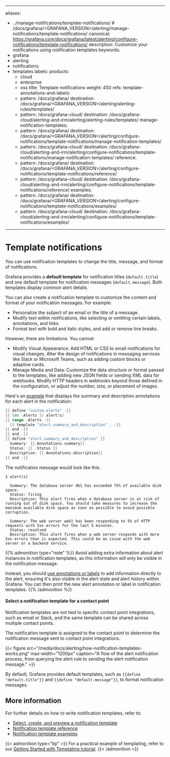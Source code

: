 -----

aliases:

- ../manage-notifications/template-notifications/ \# /docs/grafana/\<GRAFANA\_VERSION\>/alerting/manage-notifications/template-notifications/
  canonical: https://grafana.com/docs/grafana/latest/alerting/configure-notifications/template-notifications/
  description: Customize your notifications using notification templates
  keywords:
- grafana
- alerting
- notifications
- templates
  labels:
  products:
  - cloud
  - enterprise
  - oss
    title: Template notifications
    weight: 450
    refs:
    template-annotations-and-labels:
  - pattern: /docs/grafana/
    destination: /docs/grafana/\<GRAFANA\_VERSION\>/alerting/alerting-rules/templates/
  - pattern: /docs/grafana-cloud/
    destination: /docs/grafana-cloud/alerting-and-irm/alerting/alerting-rules/templates/
    manage-notification-templates:
  - pattern: /docs/grafana/
    destination: /docs/grafana/\<GRAFANA\_VERSION\>/alerting/configure-notifications/template-notifications/manage-notification-templates/
  - pattern: /docs/grafana-cloud/
    destination: /docs/grafana-cloud/alerting-and-irm/alerting/configure-notifications/template-notifications/manage-notification-templates/
    reference:
  - pattern: /docs/grafana/
    destination: /docs/grafana/\<GRAFANA\_VERSION\>/alerting/configure-notifications/template-notifications/reference/
  - pattern: /docs/grafana-cloud/
    destination: /docs/grafana-cloud/alerting-and-irm/alerting/configure-notifications/template-notifications/reference/
    examples:
  - pattern: /docs/grafana/
    destination: /docs/grafana/\<GRAFANA\_VERSION\>/alerting/configure-notifications/template-notifications/examples/
  - pattern: /docs/grafana-cloud/
    destination: /docs/grafana-cloud/alerting-and-irm/alerting/configure-notifications/template-notifications/examples/

-----

# Template notifications

You can use notification templates to change the title, message, and format of notifications.

Grafana provides a **default template** for notification titles (`default.title`) and one default template for notification messages (`default.message`). Both templates display common alert details.

You can also create a notification template to customize the content and format of your notification messages. For example:

- Personalize the subject of an email or the title of a message.
- Modify text within notifications, like selecting or omitting certain labels, annotations, and links.
- Format text with bold and italic styles, and add or remove line breaks.

However, there are limitations. You cannot:

- Modify Visual Appearance: Add HTML or CSS to email notifications for visual changes. Alter the design of notifications in messaging services like Slack or Microsoft Teams, such as adding custom blocks or adaptive cards.
- Manage Media and Data: Customize the data structure or format passed to the templates, like adding new JSON fields or sending XML data for webhooks. Modify HTTP headers in webhooks beyond those defined in the configuration, or adjust the number, size, or placement of images.

Here's an [example](ref:examples) that displays the summary and description annotations for each alert in the notification:

``` go
{{ define "custom.alerts" -}}
{{ len .Alerts }} alert(s)
{{ range .Alerts -}}
  {{ template "alert.summary_and_description" . -}}
{{ end -}}
{{ end -}}
{{ define "alert.summary_and_description" }}
  Summary: {{.Annotations.summary}}
  Status: {{ .Status }}
  Description: {{.Annotations.description}}
{{ end -}}
```

The notification message would look like this:

    2 alert(s)
    
      Summary: The database server db1 has exceeded 75% of available disk space.
      Status: firing
      Description: This alert fires when a database server is at risk of running out of disk space. You should take measures to increase the maximum available disk space as soon as possible to avoid possible corruption.
    
      Summary: The web server web1 has been responding to 5% of HTTP requests with 5xx errors for the last 5 minutes.
      Status: resolved
      Description: This alert fires when a web server responds with more 5xx errors than is expected. This could be an issue with the web server or a backend service.

{{% admonition type="note" %}}
Avoid adding extra information about alert instances in notification templates, as this information will only be visible in the notification message.

Instead, you should [use annotations or labels](ref:template-annotations-and-labels) to add information directly to the alert, ensuring it's also visible in the alert state and alert history within Grafana. You can then print the new alert annotation or label in notification templates.
{{% /admonition %}}

#### Select a notification template for a contact point

Notification templates are not tied to specific contact point integrations, such as email or Slack, and the same template can be shared across multiple contact points.

The notification template is assigned to the contact point to determine the notification message sent to contact point integrations.

{{\< figure src="/media/docs/alerting/how-notification-templates-works.png" max-width="1200px" caption="A flow of the alert notification process, from querying the alert rule to sending the alert notification message." \>}}

By default, Grafana provides default templates, such as `{{define "default.title"}}` and `{{define "default.message"}}`, to format notification messages.

## More information

For further details on how to write notification templates, refer to:

- [Select, create, and preview a notification template](ref:manage-notification-templates)
- [Notification template reference](ref:reference)
- [Notification template examples](ref:examples)

{{\< admonition type="tip" \>}}
For a practical example of templating, refer to our [Getting Started with Templating tutorial](https://grafana.com/tutorials/alerting-get-started-pt4/).
{{\< /admonition  \>}}
